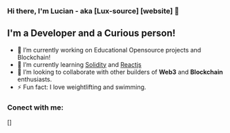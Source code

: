 ### Hi there, I'm Lucian - aka [Lux-source] [website] 👋

## I'm a Developer and a Curious person!

- 🔭 I’m currently working on Educational Opensource projects and Blockchain!
- 🌱 I’m currently learning [Solidity](https://solidity-es.readthedocs.io/es/latest/) and [Reactjs](https://es.reactjs.org/)
- 👯 I’m looking to collaborate with other builders of **Web3** and **Blockchain** enthusiasts.
- ⚡ Fun fact: I love weightlifting and swimming.

### Conect with me:

[]
